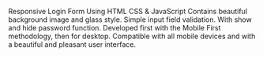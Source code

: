  Responsive Login Form Using HTML CSS & JavaScript
 Contains beautiful background image and glass style.
 Simple input field validation.
 With show and hide password function.
 Developed first with the Mobile First methodology, then for desktop.
 Compatible with all mobile devices and with a beautiful and pleasant user interface.
